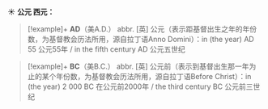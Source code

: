 ☀ <span class="category">**公元 西元：**</span>
>[!example]+ <span class="vocabulary">**AD**</span>（美A.D.）
> <span class="definition">abbr. [英] 公元（表示距基督出生之年的年份数，为基督教会历法所用，源自拉丁语Anno Domini）：</span>in (the year) AD 55 公元55年 / in the fifth century AD 公元五世纪

>[!example]+ <span class="vocabulary">**BC**</span>（美B.C.）
> <span class="definition">abbr. [英] 公元前（表示到基督出生那一年为止的某个年份数，为基督教会历法所用，源自拉丁语Before Christ）：</span>in (the year) 2 000 BC 在公元前2000年 / the third century BC 公元前三世纪 
